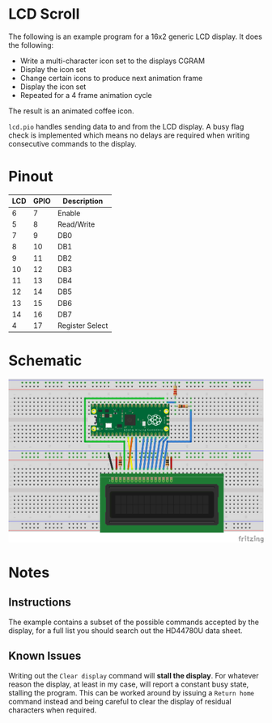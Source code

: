# LCD Scroll

The following is an example program for a 16x2 generic LCD display. It does the following:

- Write a multi-character icon set to the displays CGRAM
- Display the icon set
- Change certain icons to produce next animation frame
- Display the icon set
- Repeated for a 4 frame animation cycle

The result is an animated coffee icon.
  
`lcd.pio` handles sending data to and from the LCD display. A busy flag check is implemented which means no delays are required when writing consecutive commands to the display.

# Pinout

| LCD | GPIO | Description     |
|-----|------|-----------------|
| 6   | 7    | Enable          | 
| 5   | 8    | Read/Write      | 
| 7   | 9    | DB0             | 
| 8   | 10   | DB1             | 
| 9   | 11   | DB2             | 
| 10  | 12   | DB3             | 
| 11  | 13   | DB4             | 
| 12  | 14   | DB5             | 
| 13  | 15   | DB6             | 
| 14  | 16   | DB7             | 
| 4   | 17   | Register Select | 

# Schematic

<img src="bb_schematic.png" width="600"/>

# Notes

## Instructions
The example contains a subset of the possible commands accepted by the display, for a full list you should search out the HD44780U data sheet.

## Known Issues

Writing out the `Clear display` command  will **stall the display**. For whatever reason the display, at least in my case, will report a constant busy state, stalling the program. This can be worked around by issuing a `Return home` command instead and being careful to clear the display of residual characters when required.